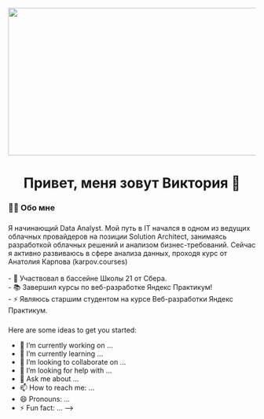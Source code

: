 <br clear="both">

<div align="center">
  <img height="300" width="600" src="https://github.com/orekhova-vi/orekhova-vi/blob/main/IMG_9488.gif" />
</div>

###

<h1 align="center">Привет, меня зовут Виктория 🌺 </h1>

###

<h3 align="left">👩‍💻  Обо мне</h3>

###

<p align="left">Я начинающий Data Analyst. Мой путь в IT начался в одном из ведущих облачных провайдеров на позиции Solution Architect, занимаясь разработкой облачных решений и анализом бизнес-требований. Сейчас я активно развиваюсь в сфере анализа данных, проходя курс от Анатолия Карпова (karpov.courses)<br><br>- 🔭 Участвовал в бассейне Школы 21 от Сбера.<br>- 📚 Завершил курсы по веб-разработке Яндекс Практикум!<br>- ⚡ Являюсь старшим студентом на курсе Веб-разработки Яндекс Практикум.</p>

###
Here are some ideas to get you started:

- 🔭 I’m currently working on ...
- 🌱 I’m currently learning ...
- 👯 I’m looking to collaborate on ...
- 🤔 I’m looking for help with ...
- 💬 Ask me about ...
- 📫 How to reach me: ...
- 😄 Pronouns: ...
- ⚡ Fun fact: ...
-->
